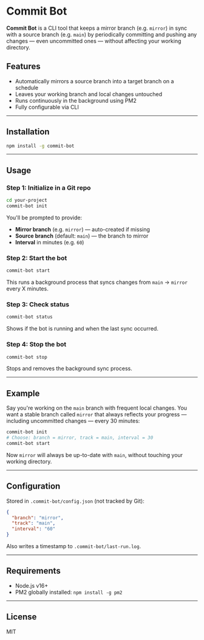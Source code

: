 # Commit Bot

**Commit Bot** is a CLI tool that keeps a mirror branch (e.g. `mirror`) in sync with a source branch (e.g. `main`) by periodically committing and pushing any changes — even uncommitted ones — without affecting your working directory.

## Features

- Automatically mirrors a source branch into a target branch on a schedule
- Leaves your working branch and local changes untouched
- Runs continuously in the background using PM2
- Fully configurable via CLI

---

## Installation

```bash
npm install -g commit-bot
```

---

## Usage

### Step 1: Initialize in a Git repo
```bash
cd your-project
commit-bot init
```
You'll be prompted to provide:
- **Mirror branch** (e.g. `mirror`) — auto-created if missing
- **Source branch** (default: `main`) — the branch to mirror
- **Interval** in minutes (e.g. `60`)

### Step 2: Start the bot
```bash
commit-bot start
```
This runs a background process that syncs changes from `main` → `mirror` every X minutes.

### Step 3: Check status
```bash
commit-bot status
```
Shows if the bot is running and when the last sync occurred.

### Step 4: Stop the bot
```bash
commit-bot stop
```
Stops and removes the background sync process.

---

## Example

Say you're working on the `main` branch with frequent local changes. You want a stable branch called `mirror` that always reflects your progress — including uncommitted changes — every 30 minutes:

```bash
commit-bot init
# Choose: branch = mirror, track = main, interval = 30
commit-bot start
```
Now `mirror` will always be up-to-date with `main`, without touching your working directory.

---

## Configuration

Stored in `.commit-bot/config.json` (not tracked by Git):
```json
{
  "branch": "mirror",
  "track": "main",
  "interval": "60"
}
```

Also writes a timestamp to `.commit-bot/last-run.log`.

---

## Requirements
- Node.js v16+
- PM2 globally installed: `npm install -g pm2`

---

## License

MIT

